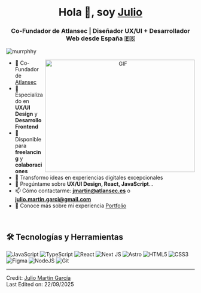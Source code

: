 <h1 align="center">Hola 👋, soy 
  <a href="#" target="blank">
    Julio
  </a>
</h1>
<h3 align="center">Co-Fundador de Atlansec | Diseñador UX/UI + Desarrollador Web desde España 🇪🇸</h3>
<p align="left"> <img src="https://komarev.com/ghpvc/?username=murrphhy&label=Profile%20views&color=0e75b6&style=flat" alt="murrphhy" /> </p>
<a target="_blank" align="center">
  <img align="right" top="500" height="300" width="400" alt="GIF" src="https://media.giphy.com/media/qgQUggAC3Pfv687qPC/giphy.gif">
</a>

- 💼 Co-Fundador de <a href="https://atlansec.es" target="blank">Atlansec</a>
- 🎨 Especializado en **UX/UI Design** y **Desarrollo Frontend**
- 🤝 Disponible para **freelancing** y **colaboraciones**
- 🎯 Transformo ideas en experiencias digitales excepcionales
- 💬 Pregúntame sobre **UX/UI Design, React, JavaScript**...
- 📫 Cómo contactarme: **jmartin@atlansec.es** o **julio.martin.garci@gmail.com**
- 📄 Conoce más sobre mi experiencia <a href="#" target="blank">Portfolio</a>
<br/>

## 🛠️ Tecnologías y Herramientas

  ![JavaScript](https://img.shields.io/badge/javascript-%23323330.svg?style=for-the-badge&logo=javascript&logoColor=%23F7DF1E)
  ![TypeScript](https://img.shields.io/badge/typescript-%23007ACC.svg?style=for-the-badge&logo=typescript&logoColor=white)
  ![React](https://img.shields.io/badge/react-%2320232a.svg?style=for-the-badge&logo=react&logoColor=%2361DAFB)
  ![Next JS](https://img.shields.io/badge/Next-black?style=for-the-badge&logo=next.js&logoColor=white)
  ![Astro](https://img.shields.io/badge/astro-%232C2052.svg?style=for-the-badge&logo=astro&logoColor=white)
  ![HTML5](https://img.shields.io/badge/html5-%23E34F26.svg?style=for-the-badge&logo=html5&logoColor=white)
  ![CSS3](https://img.shields.io/badge/css3-%231572B6.svg?style=for-the-badge&logo=css3&logoColor=white)
  ![Figma](https://img.shields.io/badge/figma-%23F24E1E.svg?style=for-the-badge&logo=figma&logoColor=white)
  ![NodeJS](https://img.shields.io/badge/node.js-6DA55F?style=for-the-badge&logo=node.js&logoColor=white)
  ![Git](https://img.shields.io/badge/git-%23F05033.svg?style=for-the-badge&logo=git&logoColor=white)

---

Credit: [Julio Martín García](https://github.com/murrphhy)  
Last Edited on: 22/09/2025
